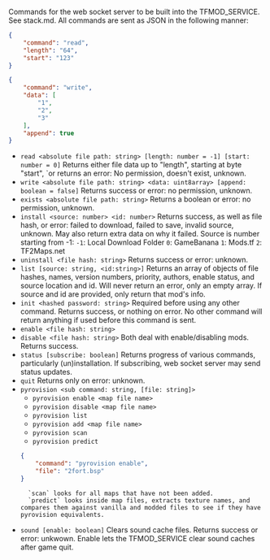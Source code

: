 Commands for the web socket server to be built into the TFMOD_SERVICE. See stack.md.
All commands are sent as JSON in the following manner:
```json
{
	"command": "read",
	"length": "64",
	"start": "123"
}
```
```json
{
	"command": "write",
	"data": [
		"1",
		"2",
		"3"
	],
	"append": true
}
```
- `read <absolute file path: string> [length: number = -1] [start: number = 0]`
		Returns either file data up to "length", starting at byte "start", `or returns an error: No permission, doesn't exist, unknown.
- `write <absolute file path: string> <data: uint8array> [append: boolean = false]`
		Returns success or error: no permission, unknown.
- `exists <absolute file path: string>`
	Returns a boolean or error: no permission, unknown.
- `install <source: number> <id: number>`
		Returns success, as well as file hash, or error: failed to download, failed to save, invalid source, unknown.
		May also return extra data on why it failed.
		Source is number starting from -1:
		`-1`: Local Download Folder
		`0`: GameBanana
		`1`: Mods.tf
		`2`: TF2Maps.net
- `uninstall <file hash: string>`
		Returns success or error: unknown.
- `list [source: string, <id:string>]`
		Returns an array of objects of file hashes, names, version numbers, priority, authors, enable status, and source location and id. Will never return an error, only an empty array.
		If source and id are provided, only return that mod's info.
- `init <hashed password: string>`
		Required before using any other command. Returns success, or nothing on error. No other command will return anything if used before this command is sent.
- `enable <file hash: string>`
- `disable <file hash: string>`
		Both deal with enable/disabling mods. Returns success.
- `status [subscribe: boolean]`
		Returns progress of various commands, particularly (un)installation.
	If subscribing, web socket server may send status updates.
- `quit`
		Returns only on error: unknown.
- `pyrovision <sub command: string, [file: string]>`
	- `pyrovision enable <map file name>`
	- `pyrovision disable <map file name>`
	- `pyrovision list`
	- `pyrovision add <map file name>`
	- `pyrovision scan`
	- `pyrovision predict`
	```json
	{
		"command": "pyrovision enable",
		"file": "2fort.bsp"
	}
	```
		`scan` looks for all maps that have not been added.
		`predict` looks inside map files, extracts texture names, and compares them against vanilla and modded files to see if they have pyrovision equivalents.
- `sound [enable: boolean]`
	Clears sound cache files. Returns success or error: unkwown.
	Enable lets the TFMOD_SERVICE clear sound caches after game quit.